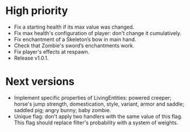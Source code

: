 # High priority
- Fix a starting health if its max value was changed.
- Fix max health's configuration of player: don't change it cumulatively.
- Fix enchantment of a Skeleton’s bow in main hand.
- Check that Zombie's sword’s enchantments work.
- Fix player's effects at respawn.
- Release v1.0.1.

# Next versions
- Implement specific properties of LivingEntities: powered creeper;
horse's jump strength, domestication, style, variant, armor and saddle;
saddled pig; angry bunny; baby zombie.
- Unique flag: don't apply two handlers with the same value of this
flag. This flag should replace filter's probability with a system of
 weights.